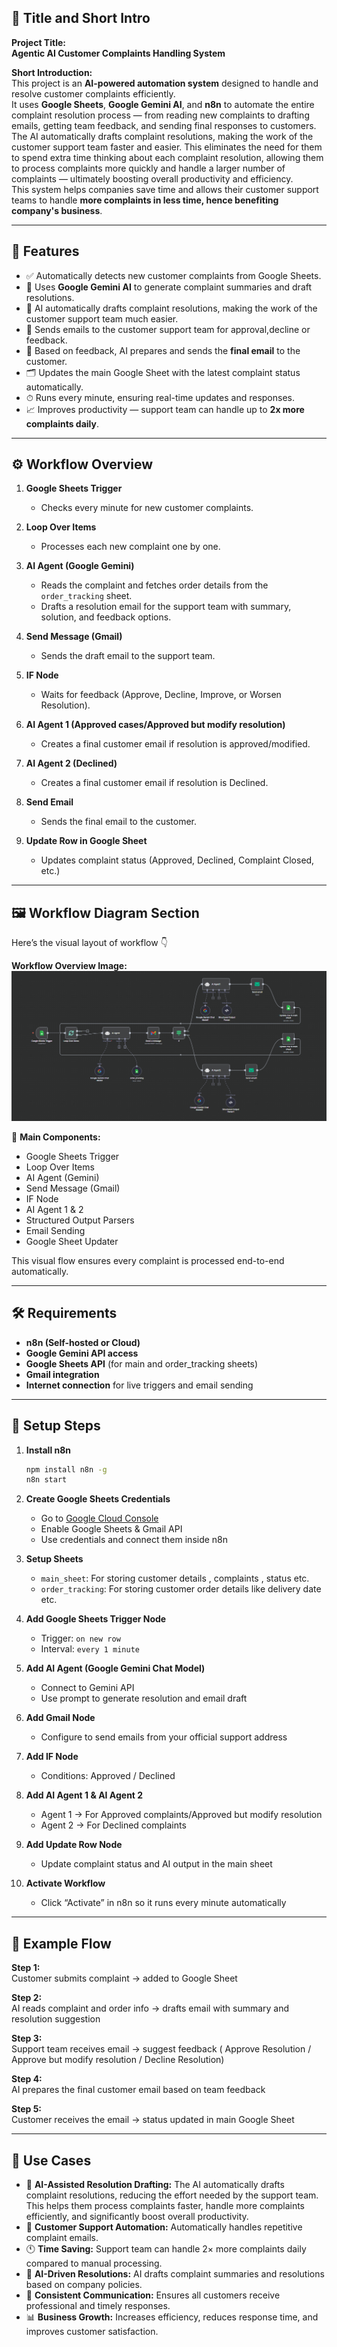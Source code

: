 ## 🗾 **Title and Short Intro**

**Project Title:**  
**Agentic AI Customer Complaints Handling System**

**Short Introduction:**  
This project is an **AI-powered automation system** designed to handle and resolve customer complaints efficiently.  
It uses **Google Sheets**, **Google Gemini AI**, and **n8n** to automate the entire complaint resolution process — from reading new complaints to drafting emails, getting team feedback, and sending final responses to customers.
The AI automatically drafts complaint resolutions, making the work of the customer support team faster and easier. This eliminates the need for them to spend extra time thinking about each complaint resolution, allowing them to process complaints more quickly and handle a larger number of complaints — ultimately boosting overall productivity and efficiency.  
This system helps companies save time and allows their customer support teams to handle **more complaints in less time, hence benefiting company's business**.

---

## 🚀 **Features**

- ✅ Automatically detects new customer complaints from Google Sheets.  
- 🧠 Uses **Google Gemini AI** to generate complaint summaries and draft resolutions. 
- 🤖 AI automatically drafts complaint resolutions, making the work of the customer support team much easier. 
- 📩 Sends emails to the customer support team for approval,decline or feedback.  
- 🔁 Based on feedback, AI prepares and sends the **final email** to the customer.  
- 🗂 Updates the main Google Sheet with the latest complaint status automatically.  
- ⏱ Runs every minute, ensuring real-time updates and responses.  
- 📈 Improves productivity — support team can handle up to **2x more complaints daily**.

---

## ⚙️ **Workflow Overview**

1. **Google Sheets Trigger**  
   - Checks every minute for new customer complaints.  

2. **Loop Over Items**  
   - Processes each new complaint one by one.  

3. **AI Agent (Google Gemini)**  
   - Reads the complaint and fetches order details from the `order_tracking` sheet.  
   - Drafts a resolution email for the support team with summary, solution, and feedback options.  

4. **Send Message (Gmail)**  
   - Sends the draft email to the support team.  

5. **IF Node**  
   - Waits for feedback (Approve, Decline, Improve, or Worsen Resolution).  

6. **AI Agent 1 (Approved cases/Approved but modify resolution)**  
   - Creates a final customer email if resolution is approved/modified.  

7. **AI Agent 2 (Declined)**  
   - Creates a final customer email if resolution is Declined. 

8. **Send Email**  
   - Sends the final email to the customer.  

9. **Update Row in Google Sheet**  
   - Updates complaint status (Approved, Declined, Complaint Closed, etc.)  

---

## 🖼 **Workflow Diagram Section**

Here’s the visual layout of workflow 👇  

**Workflow Overview Image:**  
![Workflow Overview](AI_workflow.png)

🧩 **Main Components:**  
- Google Sheets Trigger  
- Loop Over Items  
- AI Agent (Gemini)  
- Send Message (Gmail)  
- IF Node  
- AI Agent 1 & 2  
- Structured Output Parsers  
- Email Sending  
- Google Sheet Updater  

This visual flow ensures every complaint is processed end-to-end automatically.

---

## 🛠 **Requirements**

- **n8n (Self-hosted or Cloud)**  
- **Google Gemini API access**  
- **Google Sheets API** (for main and order_tracking sheets)  
- **Gmail integration**   
- **Internet connection** for live triggers and email sending  

---

## 🔑 **Setup Steps**

1. **Install n8n**  
   ```bash
   npm install n8n -g
   n8n start
   ```

2. **Create Google Sheets Credentials**  
   - Go to [Google Cloud Console](https://console.cloud.google.com/)  
   - Enable Google Sheets & Gmail API  
   - Use credentials and connect them inside n8n  

3. **Setup Sheets**  
   - `main_sheet`: For storing customer details , complaints , status etc.
   - `order_tracking`: For storing customer order details like delivery date etc.  

4. **Add Google Sheets Trigger Node**  
   - Trigger: `on new row`  
   - Interval: `every 1 minute`  

5. **Add AI Agent (Google Gemini Chat Model)**  
   - Connect to Gemini API  
   - Use prompt to generate resolution and email draft  

6. **Add Gmail Node**  
   - Configure to send emails from your official support address  

7. **Add IF Node**  
   - Conditions: Approved / Declined  

8. **Add AI Agent 1 & AI Agent 2**  
   - Agent 1 → For Approved complaints/Approved but modify resolution 
   - Agent 2 → For Declined complaints  

9. **Add Update Row Node**  
   - Update complaint status and AI output in the main sheet  

10. **Activate Workflow**  
    - Click “Activate” in n8n so it runs every minute automatically  

---

## 📧 **Example Flow**

**Step 1:**  
Customer submits complaint → added to Google Sheet  

**Step 2:**  
AI reads complaint and order info → drafts email with summary and resolution suggestion  

**Step 3:**  
Support team receives email → suggest feedback ( Approve Resolution / Approve but modify resolution / Decline Resolution) 

**Step 4:**  
AI prepares the final customer email based on team feedback  

**Step 5:**  
Customer receives the email → status updated in main Google Sheet  

---

## 📌 **Use Cases**

- 🤖 **AI-Assisted Resolution Drafting:** The AI automatically drafts complaint resolutions, reducing the effort needed by 
      the support team. This helps them process complaints faster, handle more complaints efficiently, and significantly boost overall productivity.
- 🧩 **Customer Support Automation:** Automatically handles repetitive complaint emails.  
- 🕚 **Time Saving:** Support team can handle 2× more complaints daily compared to manual processing.  
- 🧠 **AI-Driven Resolutions:** AI drafts complaint summaries and resolutions based on company policies.  
- 💬 **Consistent Communication:** Ensures all customers receive professional and timely responses.  
- 📊 **Business Growth:** Increases efficiency, reduces response time, and improves customer satisfaction.

